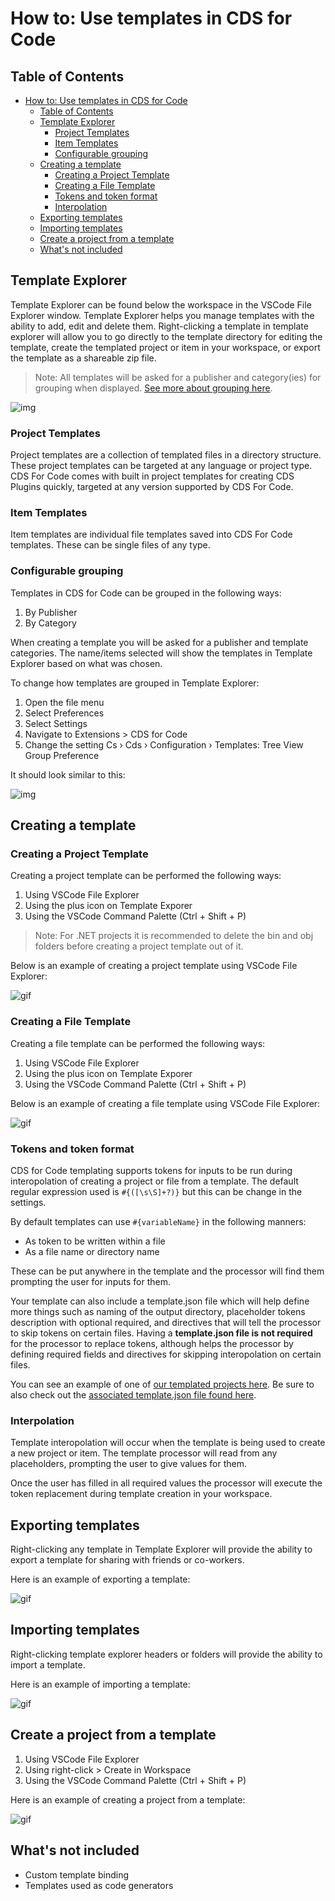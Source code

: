 # How to: Use templates in CDS for Code

## Table of Contents

- [How to: Use templates in CDS for Code](#how-to-use-templates-in-cds-for-code)
  - [Table of Contents](#table-of-contents)
  - [Template Explorer](#template-explorer)
    - [Project Templates](#project-templates)
    - [Item Templates](#item-templates)
    - [Configurable grouping](#configurable-grouping)
  - [Creating a template](#creating-a-template)
    - [Creating a Project Template](#creating-a-project-template)
    - [Creating a File Template](#creating-a-file-template)
    - [Tokens and token format](#tokens-and-token-format)
    - [Interpolation](#interpolation)
  - [Exporting templates](#exporting-templates)
  - [Importing templates](#importing-templates)
  - [Create a project from a template](#create-a-project-from-a-template)
  - [What's not included](#whats-not-included)

## Template Explorer

Template Explorer can be found below the workspace in the VSCode File Explorer window. Template Explorer helps you manage templates with the ability to add, edit and delete them. Right-clicking a template in template explorer will allow you to go directly to the template directory for editing the template, create the templated project or item in your workspace, or export the template as a shareable zip file.

> Note: All templates will be asked for a publisher and category(ies) for grouping when displayed. [See more about grouping here](#configurable-grouping).

![img](../../images/cds-template-explorer.png)

### Project Templates

Project templates are a collection of templated files in a directory structure. These project templates can be targeted at any language or project type. CDS For Code comes with built in project templates for creating CDS Plugins quickly, targeted at any version supported by CDS For Code.

### Item Templates

Item templates are individual file templates saved into CDS For Code templates. These can be single files of any type.

### Configurable grouping

Templates in CDS for Code can be grouped in the following ways:

1. By Publisher
2. By Category

When creating a template you will be asked for a publisher and template categories. The name/items selected will show the templates in Template Explorer based on what was chosen.

To change how templates are grouped in Template Explorer:

1. Open the file menu
2. Select Preferences
3. Select Settings
4. Navigate to Extensions > CDS for Code
5. Change the setting Cs › Cds › Configuration › Templates: Tree View Group Preference

It should look similar to this:

![img](../../images/cds-settings-template-group.png)

## Creating a template

### Creating a Project Template

Creating a project template can be performed the following ways:

1. Using VSCode File Explorer
2. Using the plus icon on Template Exporer
3. Using the VSCode Command Palette (Ctrl + Shift + P)

> Note: For .NET projects it is recommended to delete the bin and obj folders before creating a project template out of it.

Below is an example of creating a project template using VSCode File Explorer:

![gif](../../images/create-project-template.gif)

### Creating a File Template

Creating a file template can be performed the following ways:

1. Using VSCode File Explorer
2. Using the plus icon on Template Exporer
3. Using the VSCode Command Palette (Ctrl + Shift + P)

Below is an example of creating a file template using VSCode File Explorer:

![gif](../../images/create-item-template.gif)

### Tokens and token format

CDS for Code templating supports tokens for inputs to be run during interopolation of creating a project or file from a template. The default regular expression used is `#{([\s\S]+?)}` but this can be change in the settings.

By default templates can use `#{variableName}` in the following manners:

- As token to be written within a file
- As a file name or directory name

These can be put anywhere in the template and the processor will find them prompting the user for inputs for them.

Your template can also include a template.json file which will help define more things such as naming of the output directory, placeholder tokens description with optional required, and directives that will tell the processor to skip tokens on certain files. Having a **template.json file is not required** for the processor to replace tokens, although helps the processor by defining required fields and directives for skipping interopolation on certain files.

You can see an example of one of [our templated projects here](https://github.com/cloudsmithconsulting/cds-for-code/tree/master/resources/templates/UserTemplates/CloudSmith.Cds.SamplePlugin.v9.0). Be sure to also check out the [associated template.json file found here](https://github.com/cloudsmithconsulting/cds-for-code/blob/master/resources/templates/UserTemplates/CloudSmith.Cds.SamplePlugin.v9.0/template.json).

### Interpolation

Template interopolation will occur when the template is being used to create a new project or item. The template processor will read from any placeholders, prompting the user to give values for them.

Once the user has filled in all required values the processor will execute the token replacement during template creation in your workspace.

## Exporting templates

Right-clicking any template in Template Explorer will provide the ability to export a template for sharing with friends or co-workers.

Here is an example of exporting a template:

![gif](../../images/export-template.gif)

## Importing templates

Right-clicking template explorer headers or folders will provide the ability to import a template.

Here is an example of importing a template:

![gif](../../images/import-template.gif)

## Create a project from a template

1. Using VSCode File Explorer
2. Using right-click > Create in Workspace
3. Using the VSCode Command Palette (Ctrl + Shift + P)

Here is an example of creating a project from a template:

![gif](../../images/create-project-from-template.gif)

## What's not included

- Custom template binding
- Templates used as code generators
